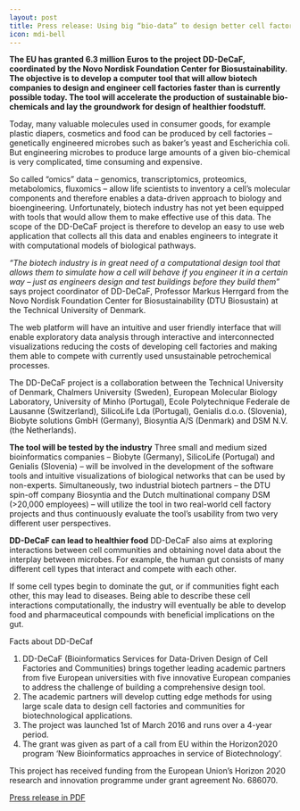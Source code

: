 ```yaml
---
layout: post
title: Press release: Using big “bio-data” to design better cell factories
icon: mdi-bell
---
```


<b>The EU has granted 6.3 million Euros to the project DD-DeCaF, coordinated by the Novo Nordisk Foundation Center for Biosustainability. The objective is to develop a computer tool that will allow biotech companies to design and engineer cell factories faster than is currently possible today. The tool will accelerate the production of sustainable bio-chemicals and lay the groundwork for design of healthier foodstuff.</b>Today, many valuable molecules used in consumer goods, for example plastic diapers, cosmetics and food can be produced by cell factories – genetically engineered microbes such as baker’s yeast and Escherichia coli. But engineering microbes to produce large amounts of a given bio-chemical is very complicated, time consuming and expensive.So called “omics” data – genomics, transcriptomics, proteomics, metabolomics, fluxomics – allow life scientists to inventory a cell’s molecular components and therefore enables a data-driven approach to biology and bioengineering. Unfortunately, biotech industry has not yet been equipped with tools that would allow them to make effective use of this data. The scope of the DD-DeCaF project is therefore to develop an easy to use web application that collects all this data and enables engineers to integrate it with computational models of biological pathways. <i>“The biotech industry is in great need of a computational design tool that allows them to simulate how a cell will behave if you engineer it in a certain way – just as engineers design and test buildings before they build them”</i> says project coordinator of DD-DeCaF, Professor Markus Herrgard from the Novo Nordisk Foundation Center for Biosustainability (DTU Biosustain) at the Technical University of Denmark.The web platform will have an intuitive and user friendly interface that will enable exploratory data analysis through interactive and interconnected visualizations reducing the costs of developing cell factories and making them able to compete with currently used unsustainable petrochemical processes. The DD-DeCaF project is a collaboration between the Technical University of Denmark, Chalmers University (Sweden), European Molecular Biology Laboratory, University of Minho (Portugal), Ecole Polytechnique Federale de Lausanne (Switzerland), SilicoLife Lda (Portugal), Genialis d.o.o. (Slovenia), Biobyte solutions GmbH (Germany), Biosyntia A/S (Denmark) and DSM N.V. (the Netherlands).<b>The tool will be tested by the industry</b>Three small and medium sized bioinformatics companies – Biobyte (Germany), SilicoLife (Portugal) and Genialis (Slovenia) – will be involved in the development of the software tools and intuitive visualizations of biological networks that can be used by non-experts. Simultaneously, two industrial biotech partners – the DTU spin-off company Biosyntia and the Dutch multinational company DSM (>20,000 employees) – will utilize the tool in two real-world cell factory projects and thus continuously evaluate the tool’s usability from two very different user perspectives.<b>DD-DeCaF can lead to healthier food</b>DD-DeCaF also aims at exploring interactions between cell communities and obtaining novel data about the interplay between microbes. For example, the human gut consists of many different cell types that interact and compete with each other. If some cell types begin to dominate the gut, or if communities fight each other, this may lead to diseases. Being able to describe these cell interactions computationally, the industry will eventually be able to develop food and pharmaceutical compounds with beneficial implications on the gut.Facts about DD-DeCaf
<ol>
  <li>DD-DeCaF (Bioinformatics Services for Data-Driven Design of Cell Factories and Communities) brings together leading academic partners from five European universities with five innovative European companies to address the challenge of building a comprehensive design tool. </li>
  <li>The academic partners will develop cutting edge methods for using large scale data to design cell factories and communities for biotechnological applications.</li>
  <li>The project was launched 1st of March 2016 and runs over a 4-year period.</li>
  <li>The grant was given as part of a call from EU within the Horizon2020 program ‘New Bioinformatics approaches in service of Biotechnology’.</li>
</ol>This project has received funding from the European Union’s Horizon 2020 research and innovation programme under grant agreement No. 686070.

<a href="#">Press release in PDF</a>

